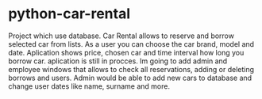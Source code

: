 # python-car-rental

Project which use database. Car Rental allows to reserve and borrow selected car from lists.
As a user you can choose the car brand, model and date.
Aplication shows price, chosen car and time interval how long you borrow car.
aplication is still in procces. Im going to add admin and employee windows that allows to check all reservations, adding or deleting borrows and users.
Admin would be able to add new cars to database and change user dates like name, surname and more.
